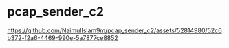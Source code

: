 # pcap_sender_c2



https://github.com/NaimulIslam9m/pcap_sender_c2/assets/52814980/52c6b372-f2a6-4469-990e-5a7877ce8852


